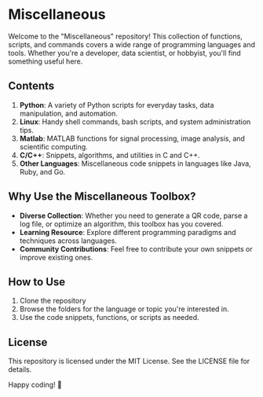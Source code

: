 # Miscellaneous
Welcome to the "Miscellaneous" repository! This collection of functions, scripts, and commands covers a wide range of programming languages and tools. Whether you're a developer, data scientist, or hobbyist, you'll find something useful here.

## Contents

1. **Python**: A variety of Python scripts for everyday tasks, data manipulation, and automation.
2. **Linux**: Handy shell commands, bash scripts, and system administration tips.
3. **Matlab**: MATLAB functions for signal processing, image analysis, and scientific computing.
4. **C/C++**: Snippets, algorithms, and utilities in C and C++.
5. **Other Languages**: Miscellaneous code snippets in languages like Java, Ruby, and Go.

## Why Use the Miscellaneous Toolbox?

- **Diverse Collection**: Whether you need to generate a QR code, parse a log file, or optimize an algorithm, this toolbox has you covered.
- **Learning Resource**: Explore different programming paradigms and techniques across languages.
- **Community Contributions**: Feel free to contribute your own snippets or improve existing ones.

## How to Use

1. Clone the repository
2. Browse the folders for the language or topic you're interested in.
3. Use the code snippets, functions, or scripts as needed.

## License

This repository is licensed under the MIT License. See the LICENSE file for details.

Happy coding! 🚀



